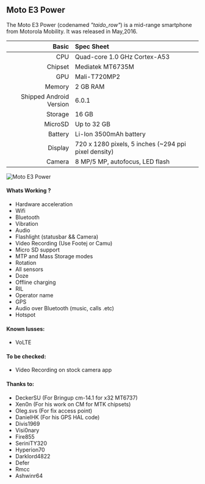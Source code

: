 ## Moto E3 Power
The Moto E3 Power (codenamed _"taido_row"_) is a mid-range smartphone from Motorola Mobility.
It was released in May,2016.

Basic   | Spec Sheet
-------:|:-------------------------
CPU     | Quad-core 1.0 GHz Cortex-A53
Chipset | Mediatek MT6735M
GPU     | Mali-T720MP2
Memory  | 2 GB RAM
Shipped Android Version | 6.0.1
Storage | 16 GB
MicroSD | Up to 32 GB
Battery | Li-Ion 3500mAh battery
Display | 720 x 1280 pixels, 5 inches (~294 ppi pixel density) 
Camera  | 8 MP/5 MP, autofocus, LED flash

![Moto E3 Power](https://camo.githubusercontent.com/76af2853707b370bbea2ded7d0c0dc13122061a1/687474703a2f2f63646e322e67736d6172656e612e636f6d2f76762f706963732f6d6f746f726f6c612f6d6f746f726f6c612d6d6f746f2d65332d312e6a7067 "Moto E3 Power")

#### Whats Working ?
 * Hardware acceleration 
 * Wifi
 * Bluetooth
 * Vibration
 * Audio
 * Flashlight (statusbar && Camera)
 * Video Recording (Use Footej or Camu)
 * Micro SD support
 * MTP and Mass Storage modes
 * Rotation
 * All sensors
 * Doze
 * Offline charging
 * RIL
 * Operator name
 * GPS
 * Audio over Bluetooth (music, calls .etc)
 * Hotspot

#### Known Iusses:
 * VoLTE
 
#### To be checked: 
 * Video Recording on stock camera app
 
#### Thanks to:
 * DeckerSU (For Bringup cm-14.1 for x32 MT6737)
 * Xen0n (For his work on CM for MTK chipsets) 
 * Oleg.svs (For fix access point)
 * DanielHK (For his GPS HAL code)
 * Divis1969
 * Visi0nary
 * Fire855
 * SeriniTY320
 * Hyperion70
 * Darklord4822
 * Defer
 * Rmcc
 * Ashwinr64
